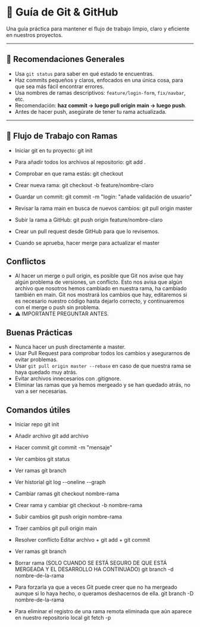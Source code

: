 # 📘 Guía de Git & GitHub

Una guía práctica para mantener el flujo de trabajo limpio, claro y eficiente en nuestros proyectos.

---

## 📌 Recomendaciones Generales

- Usa `git status` para saber en qué estado te encuentras.
- Haz commits pequeños y claros, enfocados en una única cosa, para que sea más fácil encontrar errores.
- Usa nombres de ramas descriptivos: `feature/login-form`, `fix/navbar`, etc.
- Recomendación: **haz commit → luego pull origin main → luego push**.
- Antes de hacer push, asegúrate de tener tu rama actualizada.

---

## 🔁 Flujo de Trabajo con Ramas

- Iniciar git en tu proyecto:
git init

- Para añadir todos los archivos al repositorio:
git add .

- Comprobar en que rama estás:
git checkout

- Crear nueva rama:
git checkout -b feature/nombre-claro

- Guardar un commit:
git commit -m "login: "añade validación de usuario"

- Revisar la rama main en busca de nuevos cambios:
git pull origin master

- Subir la rama a GitHub:
git push origin feature/nombre-claro

- Crear un pull request desde GitHub para que lo revisemos.
- Cuando se aprueba, hacer merge para actualizar el master

## Conflictos

- Al hacer un merge o pull origin, es posible que Git nos avise que hay algún problema de versiones, un conflicto. Esto nos avisa que algún archivo que nosotros hemos cambiado en nuestra rama, ha cambiado también en main. Git nos mostrará los cambios que hay, editaremos si es necesario nuestro código hasta dejarlo correcto, y continuaremos con el merge o push sin problema.
- ⚠ IMPORTANTE PREGUNTAR ANTES.

## Buenas Prácticas

- Nunca hacer un push directamente a master.
- Usar Pull Request para comprobar todos los cambios y asegurarnos de evitar problemas.
- Usar `git pull origin master --rebase` en caso de que nuestra rama se haya quedado muy atrás.
- Evitar archivos innecesarios con .gitignore.
- Eliminar las ramas que ya hemos mergeado y se han quedado atrás, no van a ser necesarias.

## Comandos útiles

- Iniciar repo
git init

- Añadir archivo
git add archivo

- Hacer commit
git commit -m "mensaje"

- Ver cambios
git status

- Ver ramas
git branch

- Ver historial
git log --oneline --graph

- Cambiar ramas
git checkout nombre-rama

- Crear rama y cambiar
git checkout -b nombre-rama

- Subir cambios
git push origin nombre-rama

- Traer cambios
git pull origin main

- Resolver conflicto
Editar archivo + git add + git commit

- Ver ramas
git branch

- Borrar rama (SOLO CUANDO SE ESTÁ SEGURO DE QUE ESTÁ MERGEADA Y EL DESARROLLO HA CONTINUADO)
git branch -d nombre-de-la-rama

- Para forzarla ya que a veces Git puede creer que no ha mergeado aunque si lo haya hecho, o queramos deshacernos de ella.
git branch -D nombre-de-la-rama

- Para eliminar el registro de una rama remota eliminada que aún aparece en nuestro repositorio local
git fetch -p
